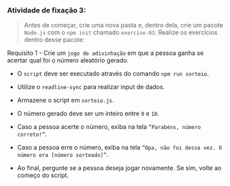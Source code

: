 ###  Atividade de fixação 3:
> Antes de começar, crie uma nova pasta e, dentro dela, crie um pacote `Node.js` com o `npm init` chamado `exercise-03`. Realize os exercícios dentro desse pacote:

Requisito 1 - Crie um `jogo de adivinhação` em que a pessoa ganha se acertar qual foi o número aleatório gerado.

* O `script` deve ser executado através do comando `npm run sorteio`.

* Utilize o `readline-sync` para realizar input de dados.

* Armazene o script em `sorteio.js`.

* O número gerado deve ser um inteiro entre `0` e `10`.

* Caso a pessoa acerte o número, exiba na tela `”Parabéns, número correto!”`.

* Caso a pessoa erre o número, exiba na tela `”Opa, não foi dessa vez. O número era [número sorteado]”`.

* Ao final, pergunte se a pessoa deseja jogar novamente. Se sim, volte ao começo do script.
